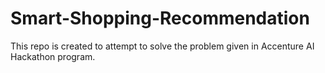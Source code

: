 # Smart-Shopping-Recommendation
This repo is created to attempt to solve the problem given in Accenture AI Hackathon program.
